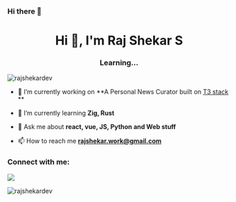 ### Hi there 👋
<h1 align="center">Hi 👋, I'm Raj Shekar S</h1>
<h3 align="center">Learning...</h3>

<p align="left"> <img src="https://komarev.com/ghpvc/?username=rajshekardev&label=Profile%20views&color=0e75b6&style=flat" alt="rajshekardev" /> </p>

- 🔭 I’m currently working on **A Personal News Curator built on [T3 stack](https://t3.gg/) **

- 🌱 I’m currently learning **Zig, Rust**

- 💬 Ask me about **react, vue, JS, Python and Web stuff**

- 📫 How to reach me **rajshekar.work@gmail.com**

<h3 align="left">Connect with me:</h3>
<p align="left">
</p>

<p>
 <img align="center" src="https://github-readme-stats.vercel.app/api/pin/?username=rajshekardev&show_icons=true&theme=transparent" />
</p>

<p><img align="center" src="https://github-readme-streak-stats.herokuapp.com/?user=rajshekardev&" alt="rajshekardev" /></p>
